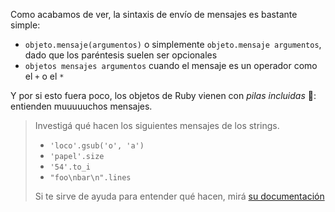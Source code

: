 Como acabamos de ver, la sintaxis de envío de mensajes es bastante simple: 

* `objeto.mensaje(argumentos)` o simplemente `objeto.mensaje argumentos`, dado que los paréntesis suelen ser opcionales
* `objetos mensajes argumentos` cuando el mensaje es un operador como el `+` o el `*`
 
Y por si esto fuera poco, los objetos de Ruby vienen con _pilas incluidas_ :battery:: entienden muuuuuchos mensajes.

> Investigá qué hacen los siguientes mensajes de los strings.
>
> * `'loco'.gsub('o', 'a')`
> * `'papel'.size`
> * `'54'.to_i`
> * `"foo\nbar\n".lines`
> 
> Si te sirve de ayuda para entender qué hacen, mirá [su documentación](https://ruby-doc.org/core-2.2.0/String.html)
> 